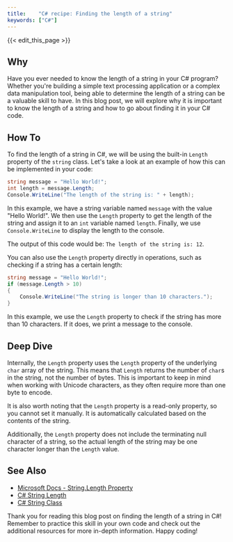 ```yaml
---
title:    "C# recipe: Finding the length of a string"
keywords: ["C#"]
---
```


{{< edit_this_page >}}

## Why

Have you ever needed to know the length of a string in your C# program? Whether you're building a simple text processing application or a complex data manipulation tool, being able to determine the length of a string can be a valuable skill to have. In this blog post, we will explore why it is important to know the length of a string and how to go about finding it in your C# code.

## How To

To find the length of a string in C#, we will be using the built-in `Length` property of the `string` class. Let's take a look at an example of how this can be implemented in your code:

```C#
string message = "Hello World!";
int length = message.Length;
Console.WriteLine("The length of the string is: " + length);
```

In this example, we have a string variable named `message` with the value "Hello World!". We then use the `Length` property to get the length of the string and assign it to an `int` variable named `length`. Finally, we use `Console.WriteLine` to display the length to the console. 

The output of this code would be: `The length of the string is: 12`.

You can also use the `Length` property directly in operations, such as checking if a string has a certain length:

```C#
string message = "Hello World!";
if (message.Length > 10)
{
    Console.WriteLine("The string is longer than 10 characters.");
}
```

In this example, we use the `Length` property to check if the string has more than 10 characters. If it does, we print a message to the console. 

## Deep Dive

Internally, the `Length` property uses the `Length` property of the underlying `char` array of the string. This means that `Length` returns the number of `char`s in the string, not the number of bytes. This is important to keep in mind when working with Unicode characters, as they often require more than one byte to encode.

It is also worth noting that the `Length` property is a read-only property, so you cannot set it manually. It is automatically calculated based on the contents of the string.

Additionally, the `Length` property does not include the terminating null character of a string, so the actual length of the string may be one character longer than the `Length` value.

## See Also

- [Microsoft Docs - String.Length Property](https://docs.microsoft.com/en-us/dotnet/api/system.string.length?view=net-5.0)
- [C# String Length](https://www.w3schools.com/cs/cs_string_length.asp)
- [C# String Class](https://www.c-sharpcorner.com/programming/introduction-to-string-class-in-C-Sharp)

Thank you for reading this blog post on finding the length of a string in C#! Remember to practice this skill in your own code and check out the additional resources for more in-depth information. Happy coding!